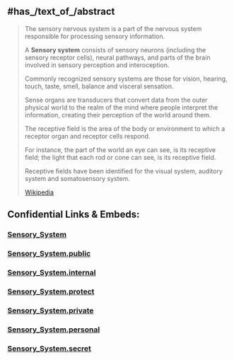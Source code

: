 

## #has_/text_of_/abstract 

> The sensory nervous system is a part of the nervous system 
> responsible for processing sensory  information.  
> 
> A **Sensory system** consists of sensory neurons (including the sensory receptor cells), neural pathways, 
> and parts of the brain involved in sensory perception and interoception.  
> 
> Commonly recognized sensory systems are those for vision, hearing, touch, taste, smell, balance 
> and visceral sensation. 
> 
> Sense organs are transducers that convert data from the outer physical world 
> to the realm of the mind where people interpret the information, 
> creating their perception of the world around them.
>
> The receptive field is the area of the body or environment 
> to which a receptor organ and receptor cells respond. 
> 
> For instance, the part of the world an eye can see, is its receptive field; 
> the light that each rod or cone can see, is its receptive field. 
> 
> Receptive fields have been identified for the visual system, auditory system 
> and somatosensory system.
>
> [Wikipedia](https://en.wikipedia.org/wiki/Sensory%20nervous%20system)  





## Confidential Links & Embeds: 

### [Sensory_System](/_Standards/bio/Medicine/Anatomy/Nervous_System/Sensory_System.md) 

### [Sensory_System.public](/_public/bio/Medicine/Anatomy/Nervous_System/Sensory_System.public.md) 

### [Sensory_System.internal](/_internal/bio/Medicine/Anatomy/Nervous_System/Sensory_System.internal.md) 

### [Sensory_System.protect](/_protect/bio/Medicine/Anatomy/Nervous_System/Sensory_System.protect.md) 

### [Sensory_System.private](/_private/bio/Medicine/Anatomy/Nervous_System/Sensory_System.private.md) 

### [Sensory_System.personal](/_personal/bio/Medicine/Anatomy/Nervous_System/Sensory_System.personal.md) 

### [Sensory_System.secret](/_secret/bio/Medicine/Anatomy/Nervous_System/Sensory_System.secret.md)

